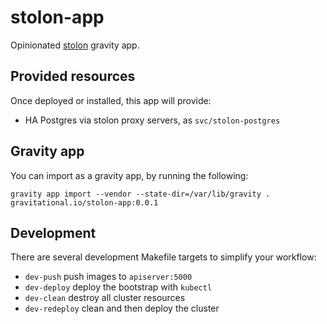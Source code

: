 # stolon-app

Opinionated [stolon](https://github.com/sorintlab/stolon) gravity app.

## Provided resources

Once deployed or installed, this app will provide:

 * HA Postgres via stolon proxy servers, as `svc/stolon-postgres`

## Gravity app

You can import as a gravity app, by running the following:

```
gravity app import --vendor --state-dir=/var/lib/gravity . gravitational.io/stolon-app:0.0.1
```

## Development

There are several development Makefile targets to simplify your workflow:

 * `dev-push` push images to `apiserver:5000`
 * `dev-deploy` deploy the bootstrap with `kubectl`
 * `dev-clean` destroy all cluster resources
 * `dev-redeploy` clean and then deploy the cluster

